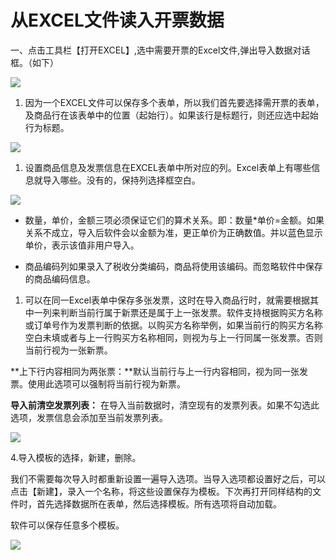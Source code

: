 # 从EXCEL文件读入开票数据

一、点击工具栏【打开EXCEL】,选中需要开票的Excel文件,弹出导入数据对话框。（如下）

![](/static/images/sk/034.jpg)

  1. 因为一个EXCEL文件可以保存多个表单，所以我们首先要选择需开票的表单，及商品行在该表单中的位置（起始行）。如果该行是标题行，则还应选中起始行为标题。

![](/static/images/sk/035.jpg)

  1. 设置商品信息及发票信息在EXCEL表单中所对应的列。Excel表单上有哪些信息就导入哪些。没有的，保持列选择框空白。

![](/static/images/sk/036.jpg)

  * 数量，单价，金额三项必须保证它们的算术关系。即：数量*单价=金额。如果关系不成立，导入后软件会以金额为准，更正单价为正确数值。并以蓝色显示单价，表示该值非用户导入。

  * 商品编码列如果录入了税收分类编码，商品将使用该编码。而忽略软件中保存的商品编码信息。

  1. 可以在同一Excel表单中保存多张发票，这时在导入商品行时，就需要根据其中一列来判断当前行属于新票还是属于上一张发票。软件支持根据购买方名称或订单号作为发票判断的依据。以购买方名称举例，如果当前行的购买方名称空白未填或者与上一行购买方名称相同，则视为与上一行同属一张发票。否则当前行视为一张新票。  

**上下行内容相同为两张票：**默认当前行与上一行内容相同，视为同一张发票。使用此选项可以强制将当前行视为新票。

**导入前清空发票列表：** 在导入当前数据时，清空现有的发票列表。如果不勾选此选项，发票信息会添加至当前发票列表。

![](/static/images/sk/037.jpg)

4.导入模板的选择，新建，删除。

我们不需要每次导入时都重新设置一遍导入选项。当导入选项都设置好之后，可以点击【新建】，录入一个名称，将这些设置保存为模板。下次再打开同样结构的文件时，首先选择数据所在表单，然后选择模板。所有选项将自动加载。

软件可以保存任意多个模板。

![](/static/images/sk/038.jpg)

